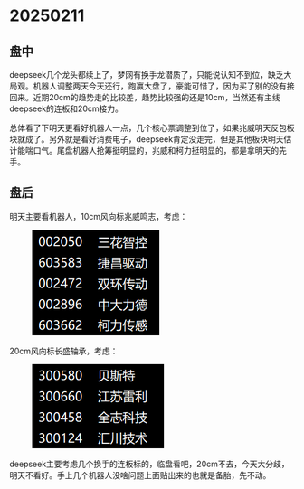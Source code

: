 # 20250211

## 盘中

deepseek几个龙头都续上了，梦网有换手龙潜质了，只能说认知不到位，缺乏大局观。机器人调整两天今天还行，跑赢大盘了，豪能可惜了，因为买了别的没有接回来。近期20cm的趋势走的比较差，趋势比较强的还是10cm，当然还有主线deepseek的连板和20cm接力。

总体看了下明天更看好机器人一点，几个核心票调整到位了，如果兆威明天反包板块就成了。另外就是看好消费电子，deepseek肯定没走完，但是其他板块明天估计能喘口气。尾盘机器人抢筹挺明显的，兆威和柯力挺明显的，都是拿明天的先手。

## 盘后

明天主要看机器人，10cm风向标兆威鸣志，考虑：



<figure><img src=".gitbook/assets/屏幕截图 2025-02-11 233026.png" alt=""><figcaption></figcaption></figure>

20cm风向标长盛轴承，考虑：



<figure><img src=".gitbook/assets/屏幕截图 2025-02-11 233134.png" alt=""><figcaption></figcaption></figure>

deepseek主要考虑几个换手的连板标的，临盘看吧，20cm不去，今天大分歧，明天不看好。手上几个机器人没啥问题上面贴出来的也就是备胎，先不动。
